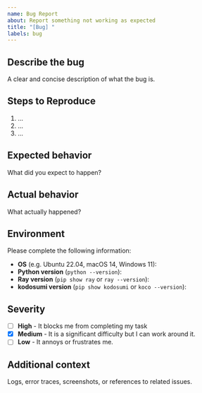```yaml
---
name: Bug Report
about: Report something not working as expected
title: "[Bug] "
labels: bug
---
```


## Describe the bug

A clear and concise description of what the bug is.

## Steps to Reproduce

1. ...
2. ...
3. ...

## Expected behavior

What did you expect to happen?

## Actual behavior

What actually happened?

## Environment

Please complete the following information:

- **OS** (e.g. Ubuntu 22.04, macOS 14, Windows 11):  
- **Python version** (`python --version`):  
- **Ray version** (`pip show ray` or `ray --version`):  
- **kodosumi version** (`pip show kodosumi` or `koco --version`):  

## Severity

- [ ] **High** - It blocks me from completing my task
- [x] **Medium** - It is a significant difficulty but I can work around it.
- [ ] **Low** - It annoys or frustrates me.

## Additional context

Logs, error traces, screenshots, or references to related issues.
